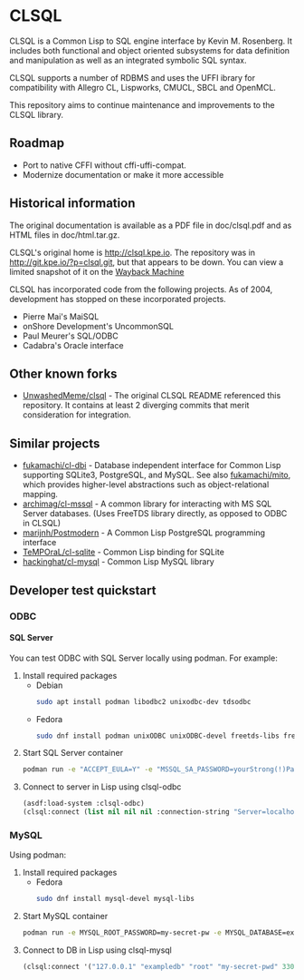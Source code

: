 # CLSQL

CLSQL is a Common Lisp to SQL engine interface by Kevin M. Rosenberg. It
includes both functional and object oriented subsystems for data definition and
manipulation as well as an integrated symbolic SQL syntax.

CLSQL supports a number of RDBMS and uses the UFFI ibrary for compatibility
with Allegro CL, Lispworks, CMUCL, SBCL and OpenMCL.

This repository aims to continue maintenance and improvements to the CLSQL
library.

## Roadmap

- Port to native CFFI without cffi-uffi-compat.
- Modernize documentation or make it more accessible

## Historical information

The original documentation is available as a PDF file in doc/clsql.pdf and as
HTML files in doc/html.tar.gz.

CLSQL's original home is http://clsql.kpe.io. The repository was in
http://git.kpe.io/?p=clsql.git, but that appears to be down. You can view a
limited snapshot of it on the [Wayback Machine](https://web.archive.org/web/20240721214822/http://git.kpe.io/?p=clsql.git)

CLSQL has incorporated code from the following projects. As of 2004,
development has stopped on these incorporated projects.
- Pierre Mai's MaiSQL
- onShore Development's UncommonSQL
- Paul Meurer's SQL/ODBC
- Cadabra's Oracle interface

## Other known forks

- [UnwashedMeme/clsql](https://github.com/UnwashedMeme/clsql) - The original
  CLSQL README referenced this repository. It contains at least 2 diverging
  commits that merit consideration for integration.

## Similar projects

- [fukamachi/cl-dbi](https://github.com/fukamachi/cl-dbi) - Database independent
  interface for Common Lisp supporting SQLite3, PostgreSQL, and MySQL. See also
  [fukamachi/mito](https://github.com/fukamachi/mito), which provides
  higher-level abstractions such as object-relational mapping.
- [archimag/cl-mssql](https://github.com/archimag/cl-mssql) - A common library
  for interacting with MS SQL Server databases. (Uses FreeTDS library directly,
  as opposed to ODBC in CLSQL)
- [marijnh/Postmodern](https://github.com/marijnh/Postmodern) - A Common Lisp
  PostgreSQL programming interface
- [TeMPOraL/cl-sqlite](https://github.com/TeMPOraL/cl-sqlite) - Common Lisp
  binding for SQLite
- [hackinghat/cl-mysql](https://github.com/hackinghat/cl-mysql) - Common Lisp
  MySQL library

## Developer test quickstart

### ODBC

#### SQL Server

You can test ODBC with SQL Server locally using podman. For example:

1. Install required packages
   - Debian
     ```bash
     sudo apt install podman libodbc2 unixodbc-dev tdsodbc
     ```
   - Fedora
     ```bash
     sudo dnf install podman unixODBC unixODBC-devel freetds-libs freetds-devel
     ```
2. Start SQL Server container
   ```bash
   podman run -e "ACCEPT_EULA=Y" -e "MSSQL_SA_PASSWORD=yourStrong(!)Password" -p 1433:1433 -d mcr.microsoft.com/mssql/server:2022-latest
   ```
3. Connect to server in Lisp using clsql-odbc
   ```lisp
   (asdf:load-system :clsql-odbc)
   (clsql:connect (list nil nil nil :connection-string "Server=localhost,1433;Driver=/usr/lib/x86_64-linux-gnu/odbc/libtdsodbc.so;UID=sa;PWD=yourStrong(!)Password"))
   ```

### MySQL

Using podman:

1. Install required packages
   - Fedora
     ```bash
     sudo dnf install mysql-devel mysql-libs
     ```
2. Start MySQL container
   ```bash
   podman run -e MYSQL_ROOT_PASSWORD=my-secret-pw -e MYSQL_DATABASE=exampledb -d -p 3306:3306 mysql:latest
   ```
3. Connect to DB in Lisp using clsql-mysql
   ```lisp
   (clsql:connect '("127.0.0.1" "exampledb" "root" "my-secret-pwd" 3306))
   ```
